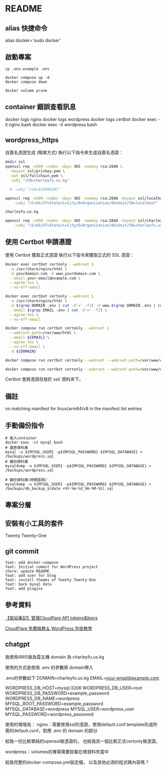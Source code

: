 # README

## alias 快捷命令
alias docker='sudo docker'

## 啟動專案
~~~
cp .env.example .env

docker compose up -d
docker compose down

docker volume prune
~~~

## container 錯誤查看訊息
docker logs nginx
docker logs wordpress
docker logs certbot
docker exec -it nginx bash
docker exec -it wordpress bash

## wordpress_https
自簽名憑證生成 (簡單方式)
執行以下指令來生成自簽名憑證：
~~~bash
mkdir ssl
openssl req -x509 -nodes -days 365 -newkey rsa:2048 \
  -keyout ssl/privkey.pem \
  -out ssl/fullchain.pem \
  -subj "/CN=charleyfu.us.kg"

  # -subj "/CN=${DOMAIN}"

openssl req -x509 -nodes -days 365 -newkey rsa:2048 -keyout ssl/localhost.key -out ssl/localhost.crt \
    -subj "/C=US/ST=State/L=City/O=Organization/OU=Unit/CN=localhost"

charleyfu.us.kg

openssl req -x509 -nodes -days 365 -newkey rsa:2048 -keyout ssl/charleyfu.us.kg.key -out ssl/charleyfu.us.kg.crt \
    -subj "/C=US/ST=State/L=City/O=Organization/OU=Unit/CN=charleyfu.us.kg"
~~~

## 使用 Certbot 申請憑證

使用 Certbot 獲取正式憑證
執行以下指令來獲取正式的 SSL 憑證：
~~~bash
docker exec certbot certonly --webroot \
  -w /usr/share/nginx/html \
  -d yourdomain.com -d www.yourdomain.com \
  --email your-email@example.com \
  --agree-tos \
  --no-eff-email

docker exec certbot certonly --webroot \
  -w /usr/share/nginx/html \
  -d $(grep DOMAIN .env | cut -d'=' -f2) -d www.$(grep DOMAIN .env | cut -d'=' -f2) \
  --email $(grep EMAIL .env | cut -d'=' -f2) \
  --agree-tos \
  --no-eff-email

docker compose run certbot certonly --webroot \
  --webroot-path=/var/www/html \
  --email ${EMAIL} \
  --agree-tos \
  --no-eff-email \
  -d ${DOMAIN}

docker compose run certbot certonly --webroot --webroot-path=/var/www/certbot -d ${DOMAIN} -d www.${DOMAIN}

docker compose run certbot certonly --webroot --webroot-path=/var/www/certbot -d ${DOMAIN} -d www.${DOMAIN} --email ${EMAIL} --agree-tos --no-eff-email
~~~

Certbot 會將憑證存放於 ssl/ 資料夾下。

## 備註
no matching manifest for linux/arm64/v8 in the manifest list entries

## 手動備份指令
~~~
# 進入container
docker exec -it mysql bash
# 還原資料庫
mysql -u ${MYSQL_USER} -p${MYSQL_PASSWORD} ${MYSQL_DATABASE} < /backups/wordpress.sql
# 備份資料庫
mysqldump -u ${MYSQL_USER} -p${MYSQL_PASSWORD} ${MYSQL_DATABASE} > /backups/wordpress.sql

# 備份資料庫(時間區隔)
mysqldump -u ${MYSQL_USER} -p${MYSQL_PASSWORD} ${MYSQL_DATABASE} > /backups/db_backup_$(date +%Y-%m-%d_%H-%M-%S).sql
~~~

## 專案分層

## 安裝有小工具的套件
Twenty Twenty-One

## git commit
~~~
feat: add docker-compose
feat: Initial commit for WordPress project
chore: update README
feat: add user for blog
feat: install themes of Twenty Twenty-One
feat: back mysql data
feat: add plugins
~~~

## 參考資料
[【架站筆記】管理Cloudflare API tokens和keys](https://abigalefocus.medium.com/%E6%9E%B6%E7%AB%99%E7%AD%86%E8%A8%98-%E7%AE%A1%E7%90%86cloudflare-api-tokens%E5%92%8Ckeys-1bd6ad24883e)

[CloudFlare 免費服務＆ WordPress 外掛教學](https://host.com.tw/cloudflare)

## chatgpt

我使用AWS做為雲主機
domain 為 charleyfu.us.kg

使用的方式是使用 .env 的參數將 domain帶入

.env的參數如下
DOMAIN=charleyfu.us.kg
EMAIL=your-email@example.com

WORDPRESS_DB_HOST=mysql:3306
WORDPRESS_DB_USER=root
WORDPRESS_DB_PASSWORD=example_password
WORDPRESS_DB_NAME=wordpress
MYSQL_ROOT_PASSWORD=example_password
MYSQL_DATABASE=wordpress
MYSQL_USER=wordpress_user
MYSQL_PASSWORD=wordpress_password

使用的環境為：
nginx：需要使用ssl的憑證，使用default.conf.template形成所需的default.conf，對應 .env 的 domain 的部分

給我一份比較單純的openssl做憑證的，
也給我另一個比較正式certonly做憑證。

wordpress：volumes的專案需要掛載在根資料夾當中

給我完整的docker-compose.yml設定檔，
以及其他必須的程式碼內容嗎？
